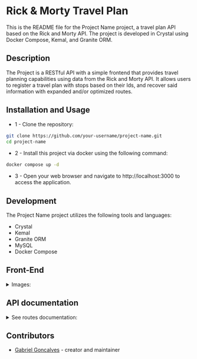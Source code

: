 # Rick & Morty Travel Plan

This is the README file for the Project Name project, a travel plan API based on the Rick and Morty API. The project is developed in Crystal using Docker Compose, Kemal, and Granite ORM.

## Description

The Project is a RESTful API with a simple frontend that provides travel planning capabilities using data from the Rick and Morty API. It allows users to register a travel plan with stops based on their Ids, and recover said information with expanded and/or optimized routes.

## Installation and Usage
- 1 - Clone the repository:
```sh
git clone https://github.com/your-username/project-name.git
cd project-name
```
- 2 - Install this project via docker using the following command:
```sh
docker compose up -d
```

- 3 - Open your web browser and navigate to http://localhost:3000 to access the application.


## Development

The Project Name project utilizes the following tools and languages:

- Crystal
- Kemal
- Granite ORM
- MySQL
- Docker Compose

## Front-End
<details>
<summary> Images:
</summary>

- HomePage
![HomePage](./images/frontend_homepage.png)
</details>

## API documentation
<details>
<summary> See routes documentation:
</summary>
<hr>

`GET /travel_plans`: Retrieves a list of planned travels.
<details>
<summary> Response
</summary>
- status 200 - Ok

```sh
[
  {
    "id": 1,
    "travel_stops": [1, 2, 3]
  },
  {
    "id": 2,
    "travel_stops": [4, 5, 6]
  },
  ...
]
```
</details>
<hr>

`GET /travel_plans/:id`: Retrieves one planned travel based on it's Id.
<details>
<summary> Response
</summary>
- status 200 - Ok

```sh
  {
    "id": 1,
    "travel_stops": [1, 2, 3]
  }

```
</details>
<hr>

`POST /travel_plans`:  Creates a new travel plan.
<details>
<summary> Requisition
</summary>

```sh
  {
    "travel_stops": [7, 8]
  }

```
</details>
<details>
<summary> Response
</summary>
- status 201 - Created

```sh
  {
    "id": 3,
    "travel_stops": [7, 8]
  }

```
</details>
<hr>

`PUT /travel_plans/:id`:  Updates the travel stops from a travel plan.
<details>
<summary> Requisition
</summary>

```sh
  {
    "travel_stops": [9, 10]
  }

```
</details>
<details>
<summary> Response
</summary>
- status 200 - Ok

```sh
  {
    "id": 3,
    "travel_stops": [9, 10]
  }

```
</details>
<hr>

`PATCH /travel_plans/:id/append`:  Adds stops to an existing travel plan.
<details>
<summary> Requisition
</summary>

```sh
  {
    "travel_stops": [11, 12]
  }

```
</details>
<details>
<summary> Response
</summary>
- status 200 - Ok

```sh
  {
    "id": 3,
    "travel_stops": [9, 10, 11, 12]
  }

```
</details>
<hr>

`DELETE /travel_plans/:id`:  Deletes a travel plan.
<details>
<summary> Response
</summary>
- status 204 - No Content
</details>
<hr>
</details>


## Contributors

- [Gabriel Goncalves](https://github.com/gabrielraeder) - creator and maintainer

